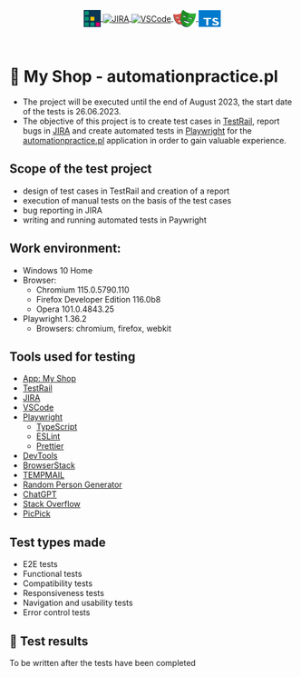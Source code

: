<div style="display: inline_block">
  <p align="center">
    <a href="#">
      <img align="center" alt="TestRail" height="30" width="30" title="TestRail" src="images/testrail.png">
    </a>
    <a href="#">
      <img align="center" alt="JIRA" height="30" width="40" title="JIRA" src="https://cdn.jsdelivr.net/gh/devicons/devicon/icons/jira/jira-original.svg">
    </a>
    <a href="#">
      <img align="center" alt="VSCode" height="30" width="40" title="Visual Studio Code" src="https://cdn.jsdelivr.net/gh/devicons/devicon/icons/vscode/vscode-original.svg">
    </a>
    <a href="#">
      <img align="center" alt="Playwright" height="30" width="40" title="Playwright" src="images/playwright.png">
    </a>
    <a href="#">
      <img align="center" alt="TypeScript" height="30" width="40" title="TypeScript" src="https://raw.githubusercontent.com/devicons/devicon/master/icons/typescript/typescript-plain.svg">
    </a>
  </p>
</div>

<br>

# :shopping_cart: My Shop - automationpractice.pl

- The project will be executed until the end of August 2023, the start date of the tests is 26.06.2023.
- The objective of this project is to create test cases in [TestRail](https://www.testrail.com/), report bugs in [JIRA](https://www.atlassian.com/pl/software/jira/) and create automated tests in [Playwright](https://playwright.dev/) for the [automationpractice.pl](http://www.automationpractice.pl/) application in order to gain valuable experience.  


## Scope of the test project

- design of test cases in TestRail and creation of a report
- execution of manual tests on the basis of the test cases 
- bug reporting in JIRA
- writing and running automated tests in Paywright

## Work environment:
- Windows 10 Home
- Browser:
  - Chromium 115.0.5790.110
  - Firefox Developer Edition 116.0b8
  - Opera 101.0.4843.25
- Playwright 1.36.2
  - Browsers: chromium, firefox, webkit

## Tools used for testing

- [App: My Shop](http://www.automationpractice.pl/)
- [TestRail](https://www.testrail.com/)
- [JIRA](https://www.atlassian.com/pl/software/jira/)
- [VSCode](https://code.visualstudio.com/)
- [Playwright](https://playwright.dev/)
    - [TypeScript](https://www.typescriptlang.org/)
    - [ESLint](https://eslint.org/docs/latest/)
    - [Prettier](https://prettier.io/docs/en/index.html)
- [DevTools]()
- [BrowserStack](https://www.browserstack.com/)
- [TEMPMAIL](https://temp-mail.org/pl/)
- [Random Person Generator](https://devskiller.com/datafairy/#/person)
- [ChatGPT](https://chat.openai.com/)
- [Stack Overflow](https://stackoverflow.com/)
- [PicPick](https://picpick.app/)

## Test types made
- E2E tests
- Functional tests
- Compatibility tests
- Responsiveness tests
- Navigation and usability tests
- Error control tests

## :construction: Test results
To be written after the tests have been completed